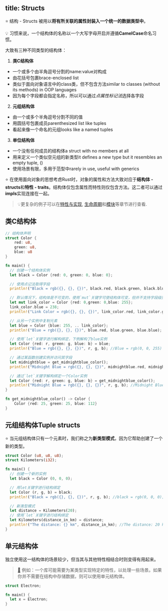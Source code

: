 title: Structs
---

⭐️ 结构 - Structs 被用以**将有所关联的属性封装入一个统一的数据类型中**。

💡 习惯来说，一个结构体的名称以一个大写字母开启并遵循**CamelCase**命名习惯。

大致有三种不同类型的结构体：  
1. **类C结构体**
  * 一个或多个由半角逗号分割的name:value对构成
  * 由花括号包裹brace-enclosed  list
  * 类似于面向对象语言中的class类，但不包含方法similar to classes \(without its methods\) in OOP languages
  * 因为每个字段都会指定名称，所以可以通过*点属性标记法*选择各字段

2. **元组结构体**
  * 由一个或多个半角逗号分割不同的值
  * 用圆括号包裹成员parenthesized list like tuples
  * 看起来像一个命名的元组looks like a named tuples

3. **单位结构体**
  * 一个没有任何成员的结构体a struct with no members at all
  * 用来定义一个类似空元组的新类型it defines a new type but it resembles an empty tuple, \(\)
  * 使用场景有限，多用于范型中rarely in use,  useful with generics

⭐️ 在使用面向对象的思想考虑Rust时，对象的属性和方法大致对应于**结构体 - structs**和**特性 - traits**。结构体仅包含属性而特性则仅包含方法。这二者可以通过**impls**实现连接在一起。

>💡更复杂的例子可以在[特性与实现](b5.impls_and_traits.html), [生命周期](c3.lifetimes.html)和[模块](d3.modules.html)等章节进行查看.

## 类C结构体

```rust
// 结构体声明
struct Color {
    red: u8,
    green: u8,
    blue: u8
}

fn main() {
  // 创建一个结构体实例
  let black = Color {red: 0, green: 0, blue: 0};

  // 使用点记法取得字段
  println!("Black = rgb({}, {}, {})", black.red, black.green, black.blue); //Black = rgb(0, 0, 0)

  // 默认情况下，结构体是不可变的，使用`mut`关键字可使结构体可变，但并不支持字段级别的可变性声明
  let mut link_color = Color {red: 0,green: 0,blue: 255};
  link_color.blue = 238;
  println!("Link Color = rgb({}, {}, {})", link_color.red, link_color.green, link_color.blue); //Link Color = rgb(0, 0, 238)

  // 从另一个实例中复制元素
  let blue = Color {blue: 255, .. link_color};
  println!("Blue = rgb({}, {}, {})", blue.red, blue.green, blue.blue); //Blue = rgb(0, 0, 255)

  // 使用`let`关键字进行解构绑定，下例解构了blue实例
  let Color {red: r, green: g, blue: b} = blue;
  println!("Blue = rgb({}, {}, {})", r, g, b); //Blue = rgb(0, 0, 255)

  // 通过某函数创建实例并访问其字段
  let midnightblue = get_midnightblue_color();
  println!("Midnight Blue = rgb({}, {}, {})", midnightblue.red, midnightblue.green, midnightblue.blue); //Midnight Blue = rgb(25, 25, 112)

  // 通过`let`关键字解构绑定一个Color实例
  let Color {red: r, green: g, blue: b} = get_midnightblue_color();
  println!("Midnight Blue = rgb({}, {}, {})", r, g, b); //Midnight Blue = rgb(25, 25, 112)
}

fn get_midnightblue_color() -> Color {
    Color {red: 25, green: 25, blue: 112}
}
```

## 元组结构体Tuple structs

⭐️ 当元组结构体只有一个元素时，我们称之为**新类型模式**，因为它帮助创建了一个新的类型。

```rust
struct Color (u8, u8, u8);
struct Kilometers(i32);

fn main() {
  // 创建一个新的实例
  let black = Color (0, 0, 0);

  // 用let关键字进行结构绑定
  let Color (r, g, b) = black;
  println!("Black = rgb({}, {}, {})", r, g, b); //black = rgb(0, 0, 0);

  // 新类型模式
  let distance = Kilometers(20);
  // 使用`let`关键字进行结构绑定
  let Kilometers(distance_in_km) = distance;
  println!("The distance: {} km", distance_in_km); //The distance: 20 km
}
```

## 单元结构体

独立使用这一结构体的场景较少，但当其与其他特性相结合时则变得有用起来。

> [📖](https://doc.rust-lang.org/book/first-edition/structs.html) 例如：一个库可能需要为某类型实现特定的特性，以处理一些场景。如果你并不需要在结构中存储数据，则可以使用单元结构体。

```rust
struct Electron;

fn main() {
  let x = Electron;
}
```
